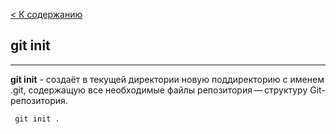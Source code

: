 [ < К содержанию](./readme.md)

## git init
---
**git init** - создаёт в текущей директории новую поддиректорию с именем .git, содержащую все необходимые файлы репозитория — структуру Git-репозитория.

```bash-
 git init . 
```
